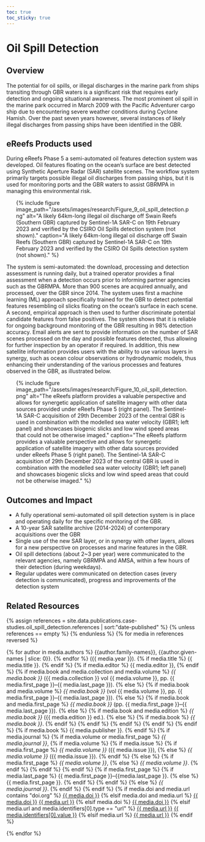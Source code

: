 ```yaml
---
toc: true
toc_sticky: true
---
```


# Oil Spill Detection

## Overview
The potential for oil spills, or illegal discharges in the marine park from ships transiting through GBR waters is a significant risk that requires early detection and ongoing situational awareness. The most prominent oil spill in the marine park occurred in March 2009 with the Pacific Adventurer cargo ship due to encountering severe weather conditions during Cyclone Hamish. Over the past seven years however, several instances of likely illegal discharges from passing ships have been identified in the GBR. 

## eReefs Products used
During eReefs Phase 5 a semi-automated oil features detection system was developed. Oil features floating on the ocean’s surface are best detected using Synthetic Aperture Radar (SAR) satellite scenes.  The workflow system primarily targets possible illegal oil discharges from passing ships, but it is used for monitoring ports and the GBR waters to assist GBRMPA in managing this environmental risk.

<div style="max-width: 90%; margin: auto;">
{% include figure image_path="/assets/images/research/Figure_9_oil_spill_detection.png" alt="A likely 64km-long illegal oil discharge off Swain Reefs (Southern GBR) captured by Sentinel-1A SAR-C on 19th February 2023 and verified by the CSIRO Oil Spills detection system (not shown)." caption="A likely 64km-long illegal oil discharge off Swain Reefs (Southern GBR) captured by Sentinel-1A SAR-C on 19th February 2023 and verified by the CSIRO Oil Spills detection system (not shown)." %}
</div>

The system is semi-automated: the download, processing and detection assessment is running daily, but a trained operator provides a final assessment when a detection occurs prior to informing partner agencies such as the GBRMPA. More than 900 scenes are acquired annually, and processed, over the GBR since 2014. 
The system uses first a machine learning (ML) approach specifically trained for the GBR to detect potential features resembling oil slicks floating on the ocean’s surface in each scene. A second, empirical approach is then used to further discriminate potential candidate features from false positives. The system shows that it is reliable for ongoing background monitoring of the GBR resulting in 98% detection accuracy.
Email alerts are sent to provide information on the number of SAR scenes processed on the day and possible features detected, thus allowing for further inspection by an operator if required. In addition, this new satellite information provides users with the ability to use various layers in synergy, such as ocean colour observations or hydrodynamic models, thus enhancing their understanding of the various processes and features observed in the GBR, as illustrated below. 

<div style="max-width: 90%; margin: auto;">
{% include figure image_path="/assets/images/research/Figure_10_oil_spill_detection.png" alt="The eReefs platform provides a valuable perspective and allows for synergetic application of satellite imagery with other data sources provided under eReefs Phase 5 (right panel). The Sentinel-1A SAR-C acquisition of 29th December 2023 of the central GBR is used in combination with the modelled sea water velocity (GBR1; left panel) and showcases biogenic slicks and low wind speed areas that could not be otherwise imaged." caption="The eReefs platform provides a valuable perspective and allows for synergetic application of satellite imagery with other data sources provided under eReefs Phase 5 (right panel). The Sentinel-1A SAR-C acquisition of 29th December 2023 of the central GBR is used in combination with the modelled sea water velocity (GBR1; left panel) and showcases biogenic slicks and low wind speed areas that could not be otherwise imaged." %}
</div>

## Outcomes and Impact
- A fully operational semi-automated oil spill detection system is in place and operating daily for the specific monitoring of the GBR.
- A 10-year SAR satellite archive (2014-2024) of contemporary acquisitions over the GBR
- Single use of the new SAR layer, or in synergy with other layers, allows for a new perspective on processes and marine features in the GBR.
- Oil spill detections (about 2~3 per year) were communicated to the relevant agencies, namely GBRMPA and AMSA, within a few hours of their detection (during weekdays).
- Regular updates were communicated on detection cases (every detection is communicated), progress and improvements of the detection system

## Related Resources

{% assign references = site.data.publications.case-studies.oil_spill_detection.references | sort:"date-published" %}
{% unless references == empty %}
{% endunless %}
{% for media in references reversed %}
<p class="references">
    {% for author in media.authors %}
    {{author.family-names}}, {{author.given-names | slice: 0}}.
    {% endfor %}
     ({{ media.year }}).
    {% if media.title %}
        {{ media.title }}.
    {% endif %}
    {% if media.editor %}
        {{ media.editor }},
    {% endif %}
    {% if media.book and media.collection and media.volume %}
        <i>{{ media.book }}</i> ({{ media.collection }} vol {{ media.volume }}, pp. {{ media.first_page }}–{{ media.last_page }}).
    {% else %}
        {% if media.book and media.volume %}
            <i>{{ media.book }}</i> (vol {{ media.volume }}, pp. {{ media.first_page }}–{{ media.last_page }}).
        {% else %}
            {% if media.book and media.first_page %}
                <i>{{ media.book }}</i> (pp. {{ media.first_page }}–{{ media.last_page }}).
            {% else %}
                {% if media.book and media.edition %}
                    <i>{{ media.book }}</i> ({{ media.edition }} ed.).
                {% else %}
                    {% if media.book %}
                        <i>{{ media.book }}</i>.
                    {% endif %}
                {% endif %}
            {% endif %}
        {% endif %}
    {% endif %}
    {% if media.book %}
        {{ media.publisher }}.
    {% endif %}
    {% if media.journal %}
        {% if media.volume or media.first_page %}
            <i>{{ media.journal }}</i>,
            {% if media.volume %}
                {% if media.issue %}
                    {% if media.first_page %}
                        <i>{{ media.volume }}</i> ({{ media.issue }}),
                    {% else %}
                        <i>{{ media.volume }}</i> ({{ media.issue }}).
                    {% endif %}
                {% else %}
                    {% if media.first_page %}
                        <i>{{ media.volume }}</i>,
                    {% else %}
                        <i>{{ media.volume }}</i>.
                    {% endif %}
                {% endif %}
            {% endif %}
            {% if media.first_page %}
                {% if media.last_page %}
                    {{ media.first_page }}–{{media.last_page }}.
                {% else %}
                    {{ media.first_page }}.
                {% endif %}
            {% endif %}
        {% else %}
            <i>{{ media.journal }}</i>.
        {% endif %}
    {% endif %}
    {% if media.doi and media.url contains "doi.org" %}
    <a href="https://doi.org/{{ media.doi }}">{{ media.doi }}</a>
    {% elsif media.doi and media.url %}
    <a href="https://doi.org/{{ media.doi }}">{{ media.doi }}</a>
    <a href="{{ media.url }}">{{ media.url }}</a>
    {% elsif media.doi %}
    <a href="https://doi.org/{{ media.doi }}">{{ media.doi }}</a>
    {% elsif media.url and media.identifiers[0].type == "url" %}
    <a href="{{ media.url }}">{{ media.url }}</a>
    <a href="{{ media.identifiers[0].value }}">{{ media.identifiers[0].value }}</a>
    {% elsif media.url %}
    <a href="{{ media.url }}">{{ media.url }}</a>
    {% endif %}
</p>
{% endfor %}